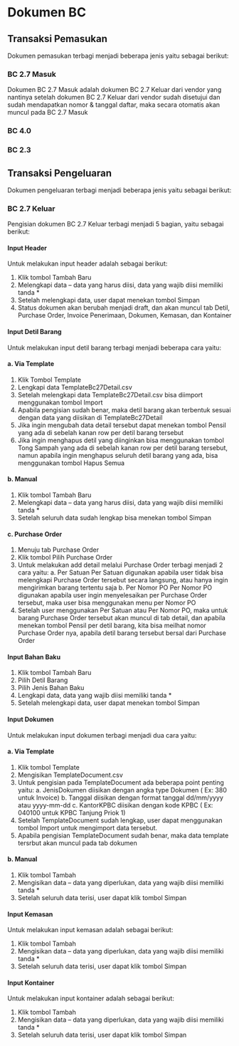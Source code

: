 # Dokumen BC
## Transaksi Pemasukan
Dokumen pemasukan terbagi menjadi beberapa jenis yaitu sebagai berikut:
### BC 2.7 Masuk
Dokumen BC 2.7 Masuk adalah dokumen BC 2.7 Keluar dari vendor yang nantinya setelah dokumen BC 2.7 Keluar dari vendor sudah disetujui dan sudah mendapatkan nomor & tanggal daftar, maka secara otomatis akan muncul pada BC 2.7 Masuk 

### BC 4.0

### BC 2.3

## Transaksi Pengeluaran
Dokumen pengeluaran terbagi menjadi beberapa jenis yaitu sebagai berikut:

### BC 2.7 Keluar
Pengisian dokumen BC 2.7 Keluar  terbagi menjadi 5 bagian, yaitu sebagai berikut:
#### Input Header
Untuk melakukan input header adalah sebagai berikut:
1.	Klik tombol Tambah Baru
2.	Melengkapi data – data yang harus diisi, data yang wajib diisi memiliki tanda *
3.	Setelah melengkapi data, user dapat menekan tombol Simpan
4.	Status dokumen akan berubah menjadi draft, dan akan muncul tab Detil, Purchase Order, Invoice Penerimaan, Dokumen, Kemasan, dan Kontainer

#### Input Detil Barang
Untuk melakukan input detil barang terbagi menjadi beberapa cara yaitu:
#### a. Via Template
1.	Klik Tombol Template
2.	Lengkapi data TemplateBc27Detail.csv
3.	Setelah melengkapi data TemplateBc27Detail.csv bisa diimport menggunakan tombol Import
4.	Apabila pengisian sudah benar, maka detil barang akan terbentuk sesuai dengan data yang diisikan di TemplateBc27Detail
5.	Jika ingin mengubah data detail tersebut dapat menekan tombol Pensil yang ada di sebelah kanan row per detil barang tersebut
6.	Jika ingin menghapus detil yang diinginkan bisa menggunakan tombol Tong Sampah yang ada di sebelah kanan row per detil barang tersebut, namun apabila ingin menghapus seluruh detil barang yang ada, bisa menggunakan tombol Hapus Semua

#### b. Manual
1.	Klik tombol Tambah Baru
2.	Melengkapi data – data yang harus diisi, data yang wajib diisi memiliki tanda *
3.	Setelah seluruh data sudah lengkap bisa menekan tombol Simpan

#### c. Purchase Order
1.	Menuju tab Purchase Order
2.	Klik tombol Pilih Purchase Order
3.	Untuk melakukan add detail melalui Purchase Order terbagi menjadi 2 cara yaitu:
a.	Per Satuan
Per Satuan digunakan apabila user tidak bisa melengkapi Purchase Order tersebut secara langsung, atau hanya ingin mengirimkan barang tertentu saja
b.	Per Nomor PO
Per Nomor PO digunakan apabila user ingin menyelesaikan per Purchase Order tersebut, maka user bisa menggunakan menu per Nomor PO
4.	Setelah user menggunakan Per Satuan atau Per Nomor PO, maka untuk barang Purchase Order tersebut akan muncul di tab detail, dan apabila menekan tombol Pensil per detil barang, kita bisa meilhat nomor Purchase Order nya, apabila detil barang tersebut bersal dari Purchase Order

#### Input Bahan Baku
1.	Klik tombol Tambah Baru
2.	Pilih Detil Barang
3.	Pilih Jenis Bahan Baku
4.	Lengkapi data, data yang wajib diisi memiliki tanda *
5.	Setelah melengkapi data, user dapat menekan tombol Simpan

#### Input Dokumen
Untuk melakukan input dokumen terbagi menjadi dua cara yaitu:
#### a. Via Template
1.	Klik tombol Template
2.	Mengisikan TemplateDocument.csv
3.	Untuk pengisian pada TemplateDocument ada beberapa point penting yaitu:
a.	JenisDokumen diisikan dengan angka type Dokumen ( Ex: 380 untuk Invoice)
b.	Tanggal diisikan dengan format tanggal dd/mm/yyyy atau yyyy-mm-dd
c.	KantorKPBC diisikan dengan kode KPBC ( Ex: 040100 untuk KPBC Tanjung Priok 1)
4.	Setelah TemplateDocument sudah lengkap, user dapat menggunakan tombol Import untuk mengimport data tersebut.
5.	Apabila pengisian TemplateDocument sudah benar, maka data template tersrbut akan muncul pada tab dokumen

#### b. Manual
1.	Klik tombol Tambah
2.	Mengisikan data – data yang diperlukan, data yang wajib diisi memiliki tanda *
3.	Setelah seluruh data terisi, user dapat klik tombol Simpan

#### Input Kemasan
Untuk melakukan input kemasan adalah sebagai berikut:
1.	Klik tombol Tambah
2.	Mengisikan data – data yang diperlukan, data yang wajib diisi memiliki tanda *
3.	Setelah seluruh data terisi, user dapat klik tombol Simpan

#### Input Kontainer
Untuk melakukan input kontainer adalah sebagai berikut:
1.	Klik tombol Tambah
2.	Mengisikan data – data yang diperlukan, data yang wajib diisi memiliki tanda *
3.	Setelah seluruh data terisi, user dapat klik tombol Simpan
